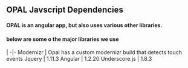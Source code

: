 ## OPAL Javscript Dependencies

#### OPAL is an angular app, but also uses various other libraries.
#### below are some o the major libraries we use

|
-|-
Modernizr | Opal has a custom modernizr build that detects touch events
Jquery | 1.11.3
Angular | 1.2.20
Underscore.js | 1.8.3

